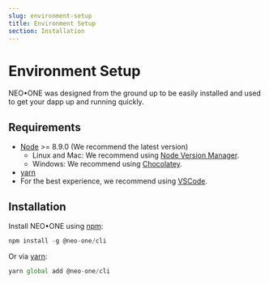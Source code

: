 ```yaml
---
slug: environment-setup
title: Environment Setup
section: Installation
---
```

# Environment Setup
NEO•ONE was designed from the ground up to be easily installed and used to get your
dapp up and running quickly.

## Requirements

- [Node](https://nodejs.org) >= 8.9.0 (We recommend the latest version)
  - Linux and Mac: We recommend using [Node Version Manager](https://github.com/creationix/nvm).
  - Windows: We recommend using [Chocolatey](https://chocolatey.org/).
- [yarn](https://yarnpkg.com/docs/install)
- For the best experience, we recommend using [VSCode](https://code.visualstudio.com/).

## Installation

Install NEO•ONE using [npm](https://www.npmjs.com/):

```ts
npm install -g @neo-one/cli
```

Or via [yarn](https://yarnpkg.com/):

```ts
yarn global add @neo-one/cli
```


